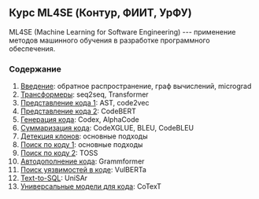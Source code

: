 ## Курс ML4SE (Контур, ФИИТ, УрФУ)

ML4SE (Machine Learning for Software Engineering) --- применение методов машинного обучения в разработке программного обеспечения.

### Содержание

01. [Введение](01_learning.ipynb): обратное распространение, граф вычислений, micrograd
02. [Трансформеры](02_transformer.ipynb): seq2seq, Transformer
03. [Представление кода 1](03_code_representation.ipynb): AST, code2vec
04. [Представление кода 2](04_code_representation.ipynb): CodeBERT
05. [Генерация кода](05_code_generation.ipynb): Codex, AlphaCode
06. [Суммаризация кода](06_code_summarization.ipynb): CodeXGLUE, BLEU, CodeBLEU
07. [Детекция клонов](07_clone_detection.ipynb): основные подходы
08. [Поиск по коду 1](08_code_search.ipynb): основные подходы
09. [Поиск по коду 2](09_code_search.ipynb): TOSS
10. [Автодополнение кода](10_code_completion.ipynb): Grammformer
11. [Поиск уязвимостей в коде](11_vulnerabilities.ipynb): VulBERTa
12. [Text-to-SQL](12_text-to-sql.ipynb): UniSAr
13. [Универсальные модели для кода](13_large_PL-models.ipynb): CoTexT

